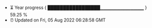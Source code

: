 - ⏳ Year progress { █████████████████▁▁▁▁▁▁▁▁▁▁▁▁▁ } 59.25 %
- ⏰ Updated on Fri, 05 Aug 2022 06:28:58 GMT

